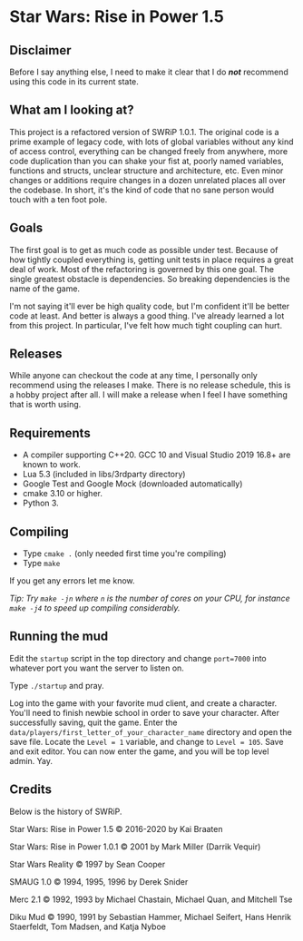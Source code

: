# Star Wars: Rise in Power 1.5

## Disclaimer
Before I say anything else, I need to make it clear that I do **_not_**
recommend using this code in its current state.

## What am I looking at?
This project is a refactored version of SWRiP 1.0.1. The original code is a
prime example of legacy code, with lots of global variables without any kind
of access control, everything can be changed freely from anywhere, more code
duplication than you can shake your fist at, poorly named variables, functions
and structs, unclear structure and architecture, etc. Even minor changes or
additions require changes in a dozen unrelated places all over
the codebase. In short, it's the kind of code that no sane person would touch
with a ten foot pole.

## Goals
The first goal is to get as much code as possible under test. Because of how
tightly coupled everything is, getting unit tests in place requires a great
deal of work. Most of the refactoring is governed by this one goal. The single
greatest obstacle is dependencies. So breaking dependencies is the name of the
game.

I'm not saying it'll ever be high quality code, but I'm confident it'll
be better code at least. And better is always a good thing. I've already
learned a lot from this project. In particular, I've felt how much
tight coupling can hurt.

## Releases

While anyone can checkout the code at any time, I personally only
recommend using the releases I make. There is no release schedule,
this is a hobby project after all. I will make a release when
I feel I have something that is worth using.

## Requirements
* A compiler supporting C++20. GCC 10 and Visual Studio 2019 16.8+ are known to work.
* Lua 5.3 (included in libs/3rdparty directory)
* Google Test and Google Mock (downloaded automatically)
* cmake 3.10 or higher.
* Python 3.

## Compiling
* Type `cmake .` (only needed first time you're compiling)
* Type `make`

If you get any errors let me know.

*Tip: Try `make -jn` where `n` is the number of cores on your CPU, for instance
`make -j4` to speed up compiling considerably.*

## Running the mud
Edit the `startup` script in the top directory and change `port=7000` into
whatever port you want the server to listen on.

Type `./startup` and pray.

Log into the game with your favorite mud client, and create a character.
You'll need to finish newbie school in order to save your character. After
successfully saving, quit the game. Enter the
`data/players/first_letter_of_your_character_name` directory and open the save
file. Locate the `Level = 1` variable, and change to `Level = 105`. Save and
exit editor. You can now enter the game, and you will be top level admin. Yay.

## Credits
Below is the history of SWRiP.

Star Wars: Rise in Power 1.5 &copy; 2016-2020 by Kai Braaten

Star Wars: Rise in Power 1.0.1 &copy; 2001 by Mark Miller (Darrik Vequir)

Star Wars Reality &copy; 1997 by Sean Cooper

SMAUG 1.0 &copy; 1994, 1995, 1996 by Derek Snider

Merc 2.1 &copy; 1992, 1993 by Michael Chastain, Michael Quan, and Mitchell Tse

Diku Mud &copy; 1990, 1991 by Sebastian Hammer, Michael Seifert, Hans Henrik Staerfeldt, Tom Madsen, and Katja Nyboe
